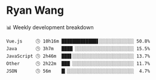 # Ryan Wang

 <!-- waka-box start -->
📊 Weekly development breakdown
```text
Vue.js     🕓 10h16m █████████████▋░░░░░░░░░░░░░ 50.8%
Java       🕓 3h7m   ████▏░░░░░░░░░░░░░░░░░░░░░░ 15.5%
JavaScript 🕓 2h46m  ███▋░░░░░░░░░░░░░░░░░░░░░░░ 13.7%
Other      🕓 2h22m  ███▏░░░░░░░░░░░░░░░░░░░░░░░ 11.7%
JSON       🕓 56m    █▎░░░░░░░░░░░░░░░░░░░░░░░░░  4.7%
```
<!-- Powered by https://github.com/YouEclipse/waka-box-go . -->
<!-- waka-box end -->